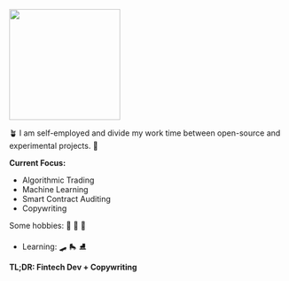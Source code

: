 <!-- Cool font image from https://www.fontspace.com/aquire-font-f43735 -->
<img src="https://user-images.githubusercontent.com/25125141/148691581-32f8ae8c-8058-4949-a5fb-498ead53f086.png" width=200>

🪴 I am self-employed and divide my work time between open-source and experimental projects. 🧮

**Current Focus:** 
<ul>
    <li> Algorithmic Trading </li>
    <li> Machine Learning </li>
    <li> Smart Contract Auditing </li>
    <li> Copywriting </li>
</ul>

Some hobbies: 🏐 🏃 💃
   
   - Learning: 🛹 🛼 ⛸️

**TL;DR: Fintech Dev + Copywriting**

<!--
**iotaaxel/iotaaxel** is a ✨ _special_ ✨ repository because its `README.md` (this file) appears on your GitHub profile.

Here are some ideas to get you started:

- 🔭 I’m currently working on ...
- 🌱 I’m currently learning ...
- 👯 I’m looking to collaborate on ...
- 🤔 I’m looking for help with ...
- 💬 Ask me about ...
- 📫 How to reach me: ...
- 😄 Pronouns: ...
- ⚡ Fun fact: ...
-->

